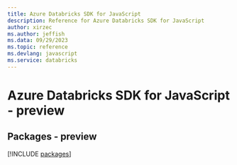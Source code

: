 ```yaml
---
title: Azure Databricks SDK for JavaScript
description: Reference for Azure Databricks SDK for JavaScript
author: xirzec
ms.author: jeffish
ms.data: 09/29/2023
ms.topic: reference
ms.devlang: javascript
ms.service: databricks
---
```

# Azure Databricks SDK for JavaScript - preview
## Packages - preview
[!INCLUDE [packages](databricks-index.md)]